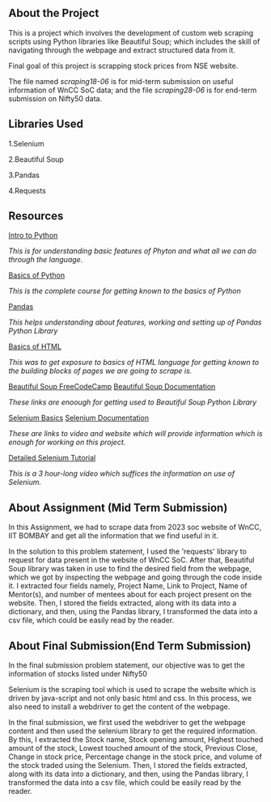 <h2>About the Project</h2>
<p>This is a project which involves  the development of custom web scraping scripts using Python libraries like Beautiful Soup; which includes the skill of navigating through the webpage and extract structured data from it.</p>
<p>Final goal of this project is scrapping stock prices from NSE website.</p>
<p>The file named <i>scraping18-06</i> is for mid-term submission on useful information of WnCC SoC data; and the file <i>scraping28-06</i> is for end-term submission on Nifty50 data.</p>
<h2>Libraries Used</h2>
<p>1.Selenium</p>
<p>2.Beautiful Soup</p>
<p>3.Pandas</p>
<p>4.Requests</p>
<h2>Resources</h2>
<a href = "https://www.youtube.com/watch?v=kqtD5dpn9C8">Intro to Python</a>
<p><i>This is for understanding basic features of Phyton and what all we can do through the language.</i></p>
<a href = "https://www.youtube.com/watch?v=eWRfhZUzrAc">Basics of Python</a>
<p><i>This is the complete course for getting known to the basics of Python</i></p>
<a href = "https://www.youtube.com/watch?v=vmEHCJofslg"> Pandas</a>
<p><i>This helps understanding about features, working and setting up of Pandas Python Library</i></p>
<a href = "https://www.youtube.com/watch?v=qz0aGYrrlhU"> Basics of HTML</a>
<p><i>This was to get exposure to basics of HTML language for getting known to the building blocks of pages we are going to scrape is.</i></p>
<a href = "https://www.youtube.com/watch?v=XVv6mJpFOb0">Beautiful Soup FreeCodeCamp</a>
<a href = "https://beautiful-soup-4.readthedocs.io/en/latest/">Beautiful Soup Documentation</a>
<p><i>These links are enoough for getting used to Beautiful Soup Python Library</i></p>
<a href = "https://www.youtube.com/watch?v=NB8OceGZGjA">Selenium Basics</a>
<a href = "https://www.selenium.dev/documentation/">Selenium Documentation</a>
<p><i>These are links to video and website which will provide information which is enough for working on this project.</i></p>
<a href = "https://www.youtube.com/watch?v=j7VZsCCnptM">Detailed Selenium Tutorial</a>
<p><i>This is a 3 hour-long video which suffices the information on use of Selenium.</i></p>

<h2>About Assignment (Mid Term Submission) </h2>
<p>In this Assignment, we had to scrape data from 2023 soc website of WnCC, IIT BOMBAY and get all the information that we find useful in it.</p>
<p>In the solution to this problem statement, I used the 'requests' library to request for data present in the website of WnCC SoC. After that, Beautiful Soup library was taken in use to find the desired field from the webpage, which we got by inspecting the webpage and going through the code inside it. I extracted four fields namely, Project Name, Link to Project, Name of Mentor(s), and number of mentees about for each project present on the website. Then, I stored the fields extracted, along with its data into a dictionary, and then, using the Pandas library, I transformed the data into a csv file, which could be easily read by the reader.</p>
<h2>About Final Submission(End Term Submission)</h2>
<p>In the final submission problem statement, our objective was to get the information of stocks listed under Nifty50</p>
<p>Selenium is the scraping tool which is used to scrape the website which is driven by java-script and not only basic html and css. In this process, we also need to install a webdriver to get the content of the webpage.</p>
<p>In the final submission, we first used the webdriver to get the webpage content and then used the selenium library to get the required information. By this, I extracted the Stock name, Stock opening amount, Highest touched amount of the stock, Lowest touched amount of the stock, Previous Close, Change in stock price, Percentage change in the stock price, and volume of the stock traded using the Selenium. Then, I stored the fields extracted, along with its data into a dictionary, and then, using the Pandas library, I transformed the data into a csv file, which could be easily read by the reader.  </p>
